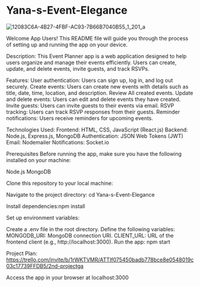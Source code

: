 # Yana-s-Event-Elegance




![12083C6A-4B27-4FBF-AC93-7B66B7040B55_1_201_a](https://github.com/yana1al/Yana-s-Event-Elegance/assets/160801353/3b774d9b-2d6b-4676-bd91-afdd4cb51b22)



Welcome App Users! This README file will guide you through the process of setting up and running the app on your device.

Description:
This Event Planner app is a web application designed to help users organize and manage their events efficiently. Users can create, update, and delete events, invite guests, and track RSVPs.

Features:
User authentication: Users can sign up, log in, and log out securely.
Create events: Users can create new events with details such as title, date, time, location, and description.
Review All created events.
Update and delete events: Users can edit and delete events they have created.
Invite guests: Users can invite guests to their events via email.
RSVP tracking: Users can track RSVP responses from their guests.
Reminder notifications: Users receive reminders for upcoming events.

Technologies Used:
Frontend: HTML, CSS, JavaScript (React.js)
Backend: Node.js, Express.js, MongoDB
Authentication: JSON Web Tokens (JWT)
Email: Nodemailer
Notifications: Socket.io

Prerequisites
Before running the app, make sure you have the following installed on your machine:

Node.js
MongoDB

Clone this repository to your local machine: 

Navigate to the project directory: cd Yana-s-Event-Elegance

Install dependencies:npm install

Set up environment variables:

Create a .env file in the root directory.
Define the following variables:
MONGODB_URI: MongoDB connection URI.
CLIENT_URL: URL of the frontend client (e.g., http://localhost:3000).
Run the app: npm start

Project Plan: https://trello.com/invite/b/1rWKTVMR/ATTIf075450badb778bce8e0548019c03c17739FFDB5/2nd-projectga



Access the app in your browser at localhost:3000
